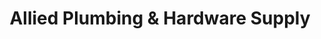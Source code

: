 ---
title: "Allied Plumbing & Hardware Supply"
url: /monticello/allied-plumbing-und-hardware-supply/
shop: Eisenwaren
---